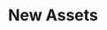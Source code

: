 ---
############################################################
# New Assets Card view on home page under News section
############################################################
title: "New Assets"
description: "New from Adobe, the OpenPBR Shader Playground scene illustrates a new look-development paradigm using OpenPBR, MaterialX, and OpenUSD. Links below!"
link: {
  text: "",
  url: ""
}
---